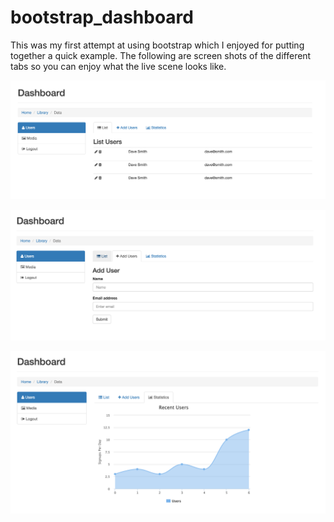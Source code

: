 # bootstrap_dashboard

This was my first attempt at using bootstrap which I enjoyed for putting together a quick example.
The following are screen shots of the different tabs so you can enjoy what the live scene looks like.

![Alt text](https://github.com/lcdonaldson/bootstrap_dashboard/blob/master/dashList.png)



![Alt text](https://github.com/lcdonaldson/bootstrap_dashboard/blob/master/dashUser.png)



![Alt text](https://github.com/lcdonaldson/bootstrap_dashboard/blob/master/dashStatistic.png)
